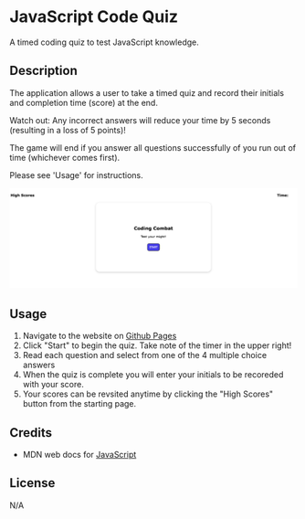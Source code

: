 # JavaScript Code Quiz
A timed coding quiz to test JavaScript knowledge.

## Description

The application allows a user to take a timed quiz and record their initials and completion time (score) at the end.

Watch out: Any incorrect answers will reduce your time by 5 seconds (resulting in a loss of 5 points)!

The game will end if you answer all questions successfully of you run out of time (whichever comes first).

Please see 'Usage' for instructions.

![screenshot of the code quiz](./assets/images/codequiz_screenshot.png)

## Usage

1. Navigate to the website on [Github Pages](https://exzilium.github.io/code-quiz/)
2. Click "Start" to begin the quiz. Take note of the timer in the upper right!
3. Read each question and select from one of the 4 multiple choice answers
4. When the quiz is complete you will enter your initials to be recoreded with your score.
5. Your scores can be revsited anytime by clicking the "High Scores" button from the starting page.

## Credits

- MDN web docs for [JavaScript](https://developer.mozilla.org/en-US/docs/Web/JavaScript)

## License

N/A
